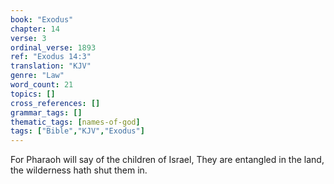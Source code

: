 ```yaml
---
book: "Exodus"
chapter: 14
verse: 3
ordinal_verse: 1893
ref: "Exodus 14:3"
translation: "KJV"
genre: "Law"
word_count: 21
topics: []
cross_references: []
grammar_tags: []
thematic_tags: [names-of-god]
tags: ["Bible","KJV","Exodus"]
---
```

For Pharaoh will say of the children of Israel, They are entangled in the land, the wilderness hath shut them in.
